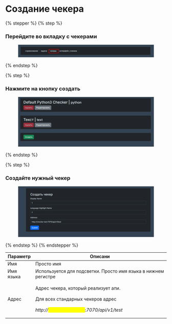 # Создание чекера

{% stepper %}
{% step %}
### Перейдите во вкладку с чекерами

<figure><img src="../../.gitbook/assets/image (71).png" alt=""><figcaption></figcaption></figure>
{% endstep %}

{% step %}
### Нажмите на кнопку создать

<figure><img src="../../.gitbook/assets/image (72).png" alt=""><figcaption></figcaption></figure>
{% endstep %}

{% step %}
### Создайте нужный чекер

<figure><img src="../../.gitbook/assets/image (73).png" alt=""><figcaption></figcaption></figure>
{% endstep %}
{% endstepper %}

| Параметр  | Описани                                                                                                                                                                             |
| --------- | ----------------------------------------------------------------------------------------------------------------------------------------------------------------------------------- |
| Имя       | Просто имя                                                                                                                                                                          |
| Имя языка | Используется для подсветки. Просто имя языка в нижнем регистре                                                                                                                      |
| Адрес     | <p>Адрес чекера, который реализует апи.<br><br>Для всех стандарных чекеров адрес<br><br><em>http://<mark style="color:yellow;">&#x3C;checker_name></mark>:7070/api/v1/test</em></p> |

